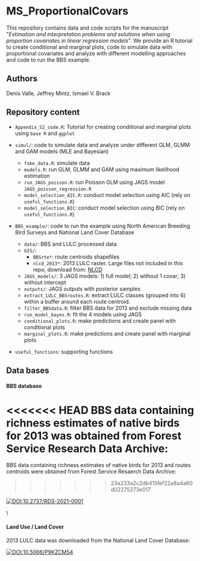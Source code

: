 # MS_ProportionalCovars

This repository contains data and code scripts for the manuscript "*Estimation and interpretation problems and solutions when using proportion covariates in linear regression models*". We provide an R tutorial to create conditional and marginal plots, code to simulate data with proportional covariates and analyze with different modelling approaches and code to run the BBS example. 

## Authors
Denis Valle, Jeffrey Mintz, Ismael V. Brack

## Repository content

-   `Appendix_S2_code.R`: Tutorial for creating conditional 
    and marginal plots using `base R` and `ggplot` 

-   `simul/`: code to simulate data and analyze under different GLM, GLMM and GAM models (MLE and Bayesian)
    - `fake_data.R`: simulate data
    - `models.R`: run GLM, GLMM and GAM using maximum likelihood estimation
    - `run_JAGS_poisson.R`: run Poisson GLM using JAGS model `JAGS_poisson_regression.R`
    - `model_selection_AIC.R`: conduct model selection using AIC (rely on `useful_functions.R`)
    - `model_selection_BIC`: conduct model selection using BIC (rely on `useful_functions.R`)

-   `BBS_example/`: code to run the example using North American Breeding Bird Surveys and National Land Cover Database
    -   `data/`: BBS and LULC processed data
    -   `GIS/`:
        -   `BBSrte*`: route centroids shapefiles
        -   `nlcd_2013*`: 2013 LULC raster. Large files not included in this repo, download from: [NLCD](https://www.mrlc.gov/data?f%5B0%5D=category%3Aland%20cover&f%5B1%5D=year%3A2013)
    -   `JAGS_models/`: 3 JAGS models: 1) full model; 2) without 1 covar; 3) without intercept
    -   `outputs/`: JAGS outputs with posterior samples
    -   `extract_LULC_BBSroutes.R`: extract LULC classes (grouped into 6) 
        within a buffer around each route centroid.
    -   `filter_BBSdata.R`: filter BBS data for 2013 and exclude missing data
    -   `run_model_bayes.R`: fit the 4 models using JAGS
    -   `conditional_plots.R`: make predictions and create panel with conditional plots
    -   `marginal_plots.R`: make predictions and create panel with marginal plots
    
- `useful_functions`: supporting functions
    
## Data bases
#### BBS database
<<<<<<< HEAD
BBS data containing richness estimates of native birds for 2013 was obtained from Forest Service Research Data Archive:
=======
BBS data containing richness estimates of native birds for 2013 and routes centroids were obtained from Forest Service Resaerch Data Archive:
>>>>>>> 23a233a2c2db415fef22a8a4a60d02275273e017

[![DOI:10.2737/RDS-2021-0001](https://img.shields.io/badge/DOI-10.2737%2FRDS--2021--0001-o?logo=doi&color=red&link=https%3A%2F%2Fdoi.org%2F10.2737%2FRDS-2021-0001)](https://doi.org/10.2737/RDS-2021-0001)

\\

#### Land Use / Land Cover
2013 LULC data was downloaded from the National Land Cover Database:

[![DOI:10.5066/P9KZCM54](https://img.shields.io/badge/DOI-10.5066%2FP9KZCM54-o?logo=doi&color=green&link=https%3A%2F%2Fwww.mrlc.gov%2Fdata%3Ff%255B0%255D%3Dcategory%253Aland%2520cover%26f%255B1%255D%3Dyear%253A2013)](https://www.mrlc.gov/data?f%5B0%5D=category%3Aland%20cover&f%5B1%5D=year%3A2013)


